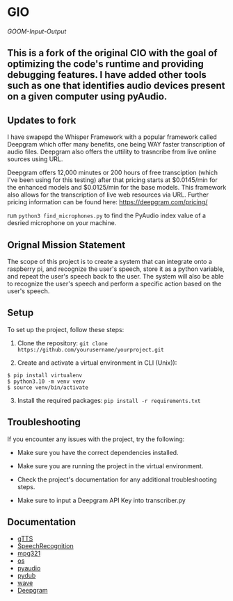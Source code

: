 # GIO

*GOOM-Input-Output*

## This is a fork of the original CIO with the goal of optimizing the code's runtime and providing debugging features. I have added other tools such as one that identifies audio devices present on a given computer using pyAudio. ##

## Updates to fork

I have swapepd the Whisper Framework with a popular framework called Deepgram which offer many benefits, one being WAY faster transcription of audio files.
Deepgram also offers the uttility to trasncribe from live online sources using URL.

Deepgram offers 12,000 minutes or 200 hours of free transciption (which I've been using for this testing) after that pricing starts at $0.0145/min for the enhanced models and $0.0125/min for the base models. This framework also allows for the transcription of live web resources via URL. Further pricing information can be found here: https://deepgram.com/pricing/

run ```python3 find_microphones.py``` to find the PyAudio index value of a desried microphone on your machine.

## Orignal Mission Statement
The scope of this project is to create a system that can integrate onto a raspberry pi, and recognize the user's speech, store it as a python variable, and repeat the user's speech back to the user. The system will also be able to recognize the user's speech and perform a specific action based on the user's speech. 

## Setup

To set up the project, follow these steps:

1. Clone the repository: `git clone https://github.com/yourusername/yourproject.git`

2. Create and activate a virtual environment in CLI (Unix)):

```
$ pip install virtualenv
$ python3.10 -m venv venv
$ source venv/bin/activate
```

3. Install the required packages: `pip install -r requirements.txt`

## Troubleshooting

If you encounter any issues with the project, try the following:

- Make sure you have the correct dependencies installed.

- Make sure you are running the project in the virtual environment.

- Check the project's documentation for any additional troubleshooting steps.

- Make sure to input a Deepgram API Key into transcriber.py

## Documentation

- [gTTS](https://pypi.org/project/gTTS/)
- [SpeechRecognition](https://pypi.org/project/SpeechRecognition/)
- [mpg321](https://mpg321.sourceforge.net/)
- [os](https://docs.python.org/3/library/os.html)
- [pyaudio](https://people.csail.mit.edu/hubert/pyaudio/)
- [pydub](https://pypi.org/project/pydub/)
- [wave](https://docs.python.org/3/library/wave.html)
- [Deepgram](https://developers.deepgram.com/sdks-tools/sdks/python-sdk/)
